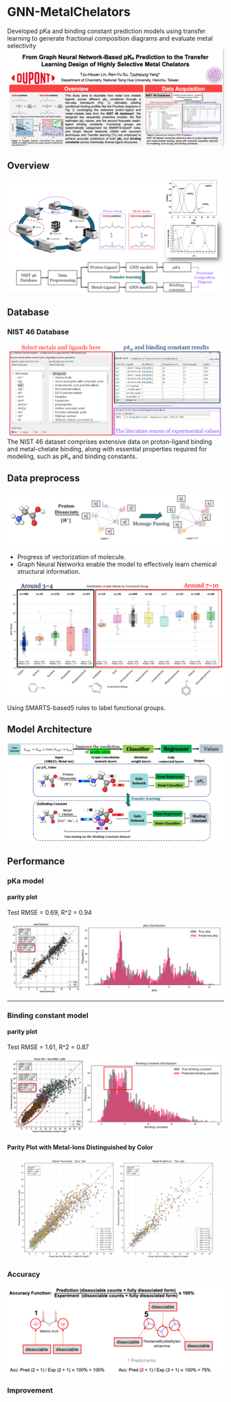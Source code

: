 # GNN-MetalChelators
Developed pKa and binding constant prediction models using transfer learning to generate fractional composition diagrams and evaluate metal selectivity
![](img/header2.png)

## Overview
![](img/overview.png)

## Database
### NIST 46 Database
![](img/NIST1.png)
The NIST 46 dataset comprises extensive data on proton-ligand binding and metal-chelate binding, along with essential properties required for modeling, such as pKₐ and binding constants.
## Data preprocess
![](img/GNN1.png)
- Progress of vectorization of molecule.
- Graph Neural Networks  enable the model to effectively learn chemical structural information.

![](img/pKa_label1.png)

Using SMARTS-based5 rules to label functional groups.

## Model Architecture

![](img/architecture.png)

## Performance
### pKa model
#### parity plot
Test RMSE = 0.69, R^2 = 0.94
<p align="center">
    <img src="img/pka.png">
</p>

---
### Binding constant model
#### parity plot
Test RMSE = 1.61, R^2 = 0.87
<p align="center">
    <img src="img/metal.png">
</p>

#### Parity Plot with Metal-Ions Distinguished by Color
<p align="center">
  <img src="img/metal_parity_train_by_metal.png" alt="train parity" width="45%">
  <img src="img/metal_parity_test_by_metal.png"  alt="test parity"  width="45%">
</p>

### Accuracy  
![](img/acc.png)

### Improvement

